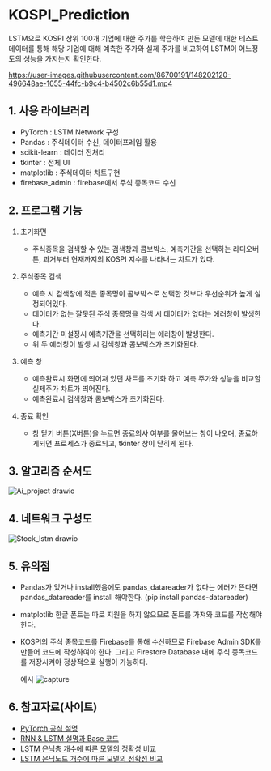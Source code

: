 # KOSPI_Prediction
LSTM으로 KOSPI 상위 100개 기업에 대한 주가를 학습하여 만든 모델에 대한 테스트 데이터를 통해 해당 기업에 대해 예측한 주가와 실제 주가를 비교하여 LSTM이 어느정도의 성능을 가지는지 확인한다.

https://user-images.githubusercontent.com/86700191/148202120-496648ae-1055-44fc-b9c4-b4502c6b55d1.mp4

## 1. 사용 라이브러리
- PyTorch : LSTM Network 구성
- Pandas : 주식데이터 수신, 데이터프레임 활용
- scikit-learn : 데이터 전처리
- tkinter : 전체 UI
- matplotlib : 주식데이터 차트구현
- firebase_admin : firebase에서 주식 종목코드 수신

## 2. 프로그램 기능
 1) 초기화면
   	- 주식종목을 검색할 수 있는 검색창과 콤보박스, 예측기간을 선택하는 라디오버튼, 과거부터 현재까지의 KOSPI 지수를 나타내는 차트가 있다.

 2) 주식종목 검색
	- 예측 시 검색창에 적은 종목명이 콤보박스로 선택한 것보다 우선순위가 높게 설정되어있다.
	- 데이터가 없는 잘못된 주식 종목명을 검색 시 데이터가 없다는 에러창이 발생한다.
	- 예측기간 미설정시 예측기간을 선택하라는 에러창이 발생한다.
	- 위 두 에러창이 발생 시 검색창과 콤보박스가 초기화된다.

 3) 예측 창
	- 예측완료시 화면에 띄어져 있던 차트를 초기화 하고 예측 주가와 성능을 비교할 실제주가 차트가 띄어진다.
	- 예측완료시 검색창과 콤보박스가 초기화된다.

 4) 종료 확인
	- 창 닫기 버튼(X버튼)을 누르면 종료의사 여부를 물어보는 창이 나오며, 종료하게되면 프로세스가 종료되고, tkinter 창이 닫히게 된다.
    
## 3. 알고리즘 순서도
![Ai_project drawio](https://user-images.githubusercontent.com/86700191/148198941-9b3c62b3-a458-4e7e-ad0b-1e08f90de779.png)

## 4. 네트워크 구성도
![Stock_lstm drawio](https://user-images.githubusercontent.com/86700191/151542865-0d40042c-f0a0-4c35-baff-68a9b366a24a.png)

## 5. 유의점
- Pandas가 있거나 install했음에도 pandas_datareader가 없다는 에러가 뜬다면 pandas_datareader를 install 해야한다.
    (pip install pandas-datareader)
- matplotlib 한글 폰트는 따로 지원을 하지 않으므로 폰트를 가져와 코드를 작성해야한다.
- KOSPI의 주식 종목코드를 Firebase를 통해 수신하므로 Firebase Admin SDK를 만들어 코드에 작성하여야 한다. 그리고 Firestore Database 내에 주식 종목코드를 저장시켜야 정상적으로 실행이 가능하다. 
  
  예시
  ![capture](https://user-images.githubusercontent.com/86700191/148207599-f6410e99-0504-429c-9429-442a203bfc66.PNG)
 
 ## 6. 참고자료(사이트)
- [PyTorch 공식 설명](https://pytorch.org/docs/stable/index.html)
- [RNN & LSTM 설명과 Base 코드](https://cnvrg.io/pytorch-lstm/?gclid=Cj0KCQiA6t6ABhDMARIsAONIYyxsIXn6G6EcMLhGnPDxnsKiv3zLU49TRMxsyTPXZmOV3E-Hh4xeI2EaAugLEALw_wcB)
- [LSTM 은닉층 개수에 따른 모델의 정확성 비교](https://www.deeplearningwizard.com/deep_learning/practical_pytorch/pytorch_lstm_neuralnetwork/)
- [LSTM 은닉노드 개수에 따른 모델의 정확성 비교](https://forensics.tistory.com/22)